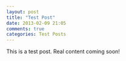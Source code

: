 ```yaml
---
layout: post
title: "Test Post"
date: 2013-02-09 21:05
comments: true
categories: Test Posts
---
```

This is a test post. Real content coming soon!
